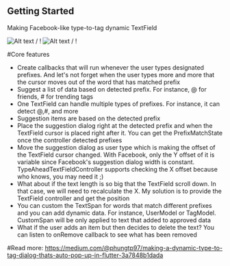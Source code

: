 ## Getting Started

Making Facebook-like type-to-tag dynamic TextField

![ Alt text](https://media.giphy.com/media/oQ4UtBHcUULM4VbKUu/giphy.gif) / ! [](https://media.giphy.com/media/oQ4UtBHcUULM4VbKUu/giphy.gif)![ Alt text](https://media.giphy.com/media/ahdzrBHI0z4YMbIAI9/giphy.gif) / ! [](https://media.giphy.com/media/ahdzrBHI0z4YMbIAI9/giphy.gif)

#Core features
- Create callbacks that will run whenever the user types designated prefixes. And let's not forget when the user types more and more that the cursor moves out of the word that has matched prefix
- Suggest a list of data based on detected prefix. For instance, @ for friends, # for trending tags
- One TextField can handle multiple types of prefixes. For instance, it can detect @,#, and more
- Suggestion items are based on the detected prefix
- Place the suggestion dialog right at the detected prefix and when the TextField cursor is placed right after it. You can get the PrefixMatchState once the controller detected prefixes
- Move the suggestion dialog as user type which is making the offset of the TextField cursor changed. With Facebook, only the Y offset of it is variable since Facebook's suggestion dialog width is constant. TypeAheadTextFieldController supports checking the X offset because who knows, you may need it ;)
- What about if the text length is so big that the TextField scroll down. In that case, we will need to recalculate the X. My solution is to provide the TextField controller and get the position
- You can custom the TextSpan for words that match different prefixes and you can add dynamic data. For instance, UserModel or TagModel. CustomSpan will be only applied to text that added to approved data
- What if the user adds an item but then decides to delete the text? You can listen to onRemove callback to see what has been removed

#Read more: https://medium.com/@phungtp97/making-a-dynamic-type-to-tag-dialog-thats-auto-pop-up-in-flutter-3a7848b1dada
